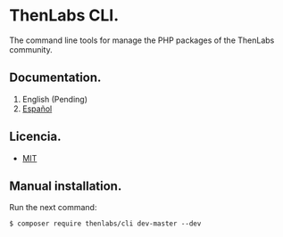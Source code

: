 
# ThenLabs CLI.

The command line tools for manage the PHP packages of the ThenLabs community.

## Documentation.

1. English (Pending)
2. [Español](docs/es/index.md)

## Licencia.

- [MIT](https://es.wikipedia.org/wiki/Licencia_MIT)

## Manual installation.

Run the next command:

    $ composer require thenlabs/cli dev-master --dev

